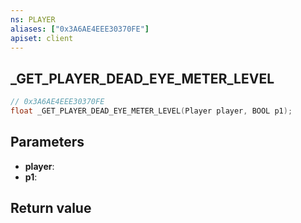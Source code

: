 ```yaml
---
ns: PLAYER
aliases: ["0x3A6AE4EEE30370FE"]
apiset: client
---
```

## _GET_PLAYER_DEAD_EYE_METER_LEVEL

```c
// 0x3A6AE4EEE30370FE
float _GET_PLAYER_DEAD_EYE_METER_LEVEL(Player player, BOOL p1);
```


## Parameters
* **player**:
* **p1**:

## Return value
